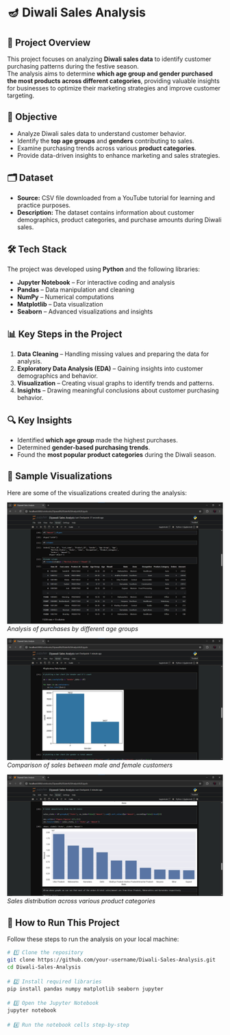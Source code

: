 # 🪔 Diwali Sales Analysis

## 📌 Project Overview
This project focuses on analyzing **Diwali sales data** to identify customer purchasing patterns during the festive season.  
The analysis aims to determine **which age group and gender purchased the most products across different categories**, providing valuable insights for businesses to optimize their marketing strategies and improve customer targeting.

## 🎯 Objective
- Analyze Diwali sales data to understand customer behavior.
- Identify the **top age groups** and **genders** contributing to sales.
- Examine purchasing trends across various **product categories**.
- Provide data-driven insights to enhance marketing and sales strategies.

## 🗂️ Dataset
- **Source:** CSV file downloaded from a YouTube tutorial for learning and practice purposes.
- **Description:** The dataset contains information about customer demographics, product categories, and purchase amounts during Diwali sales.

## 🛠️ Tech Stack
The project was developed using **Python** and the following libraries:
- **Jupyter Notebook** – For interactive coding and analysis
- **Pandas** – Data manipulation and cleaning
- **NumPy** – Numerical computations
- **Matplotlib** – Data visualization
- **Seaborn** – Advanced visualizations and insights

## 📊 Key Steps in the Project
1. **Data Cleaning** – Handling missing values and preparing the data for analysis.
2. **Exploratory Data Analysis (EDA)** – Gaining insights into customer demographics and behavior.
3. **Visualization** – Creating visual graphs to identify trends and patterns.
4. **Insights** – Drawing meaningful conclusions about customer purchasing behavior.

## 🔍 Key Insights
- Identified **which age group** made the highest purchases.
- Determined **gender-based purchasing trends**.
- Found the **most popular product categories** during the Diwali season.

## 📸 Sample Visualizations
Here are some of the visualizations created during the analysis:

![Age Group Analysis](https://github.com/AVYAYAWASTHI-010/Diwali-Sales-Analysis/blob/main/1.jpg)
*Analysis of purchases by different age groups*

![Gender Based Sales](https://github.com/AVYAYAWASTHI-010/Diwali-Sales-Analysis/blob/main/2.jpg)
*Comparison of sales between male and female customers*

![Product Category Sales](https://github.com/AVYAYAWASTHI-010/Diwali-Sales-Analysis/blob/main/4.jpg)
*Sales distribution across various product categories*

## 🚀 How to Run This Project
Follow these steps to run the analysis on your local machine:

```bash
# 1️⃣ Clone the repository
git clone https://github.com/your-username/Diwali-Sales-Analysis.git
cd Diwali-Sales-Analysis

# 2️⃣ Install required libraries
pip install pandas numpy matplotlib seaborn jupyter

# 3️⃣ Open the Jupyter Notebook
jupyter notebook

# 4️⃣ Run the notebook cells step-by-step

